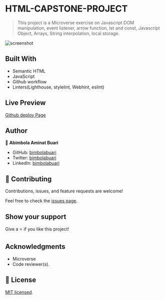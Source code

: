 # HTML-CAPSTONE-PROJECT

> This project is a Microverse exercise on Javascript DOM manipulation, event listener, arrow function, let and const, Javascript Object, Arrays, String interpolation, local storage.


![screenshot]()

## Built With

- Semantic HTML
- JavaScript
- Github workflow
- Linters(Lighthouse, stylelint, Webhint, eslint)

## Live Preview

[Github deploy Page]()

## Author

👤 **Abimbola Aminat Buari**

- GitHub: [bimbolabuari](https://github.com/bimbolabuari)
- Twitter: [bimbolabuari](https://twitter.com/bimbolabuari)
- LinkedIn: [bimbolabuari](https://linkedin.com/in/bimbolabuari)

## 🤝 Contributing

Contributions, issues, and feature requests are welcome!

Feel free to check the [issues page](../../issues/).

## Show your support

Give a ⭐️ if you like this project!

## Acknowledgments

- Microverse
- Code reviewer(s).

## 📝 License

[MIT licensed](./LICENSE).
